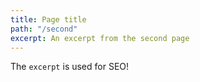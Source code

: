 ```yaml
---
title: Page title
path: "/second"
excerpt: An excerpt from the second page
---
```


The `excerpt` is used for SEO!
